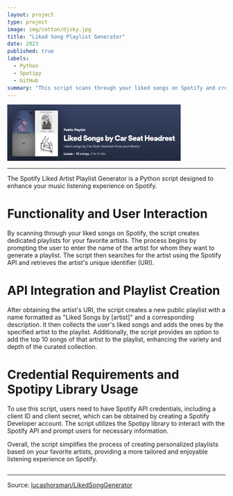 ```yaml
---
layout: project
type: project
image: img/cotton/djsky.jpg
title: "Liked Song Playlist Generator"
date: 2023
published: true
labels:
  - Python
  - Spotipy
  - GitHub
summary: "This script scans through your liked songs on Spotify and creates dedicated playlists for your favorite artists."
---
```

<img width= "400px" src="../img/cotton/likedsongscsh.png" class="img-thumbnail" >

<hr>

The Spotify Liked Artist Playlist Generator is a Python script designed to enhance your music listening experience on Spotify.

# Functionality and User Interaction
By scanning through your liked songs on Spotify, the script creates dedicated playlists for your favorite artists. The process begins by prompting the user to enter the name of the artist for whom they want to generate a playlist. The script then searches for the artist using the Spotify API and retrieves the artist's unique identifier (URI).

# API Integration and Playlist Creation
After obtaining the artist's URI, the script creates a new public playlist with a name formatted as "Liked Songs by [artist]" and a corresponding description. It then collects the user's liked songs and adds the ones by the specified artist to the playlist. Additionally, the script provides an option to add the top 10 songs of that artist to the playlist, enhancing the variety and depth of the curated collection.
# Credential Requirements and Spotipy Library Usage
To use this script, users need to have Spotify API credentials, including a client ID and client secret, which can be obtained by creating a Spotify Developer account. The script utilizes the Spotipy library to interact with the Spotify API and prompt users for necessary information. 

Overall, the script simplifies the process of creating personalized playlists based on your favorite artists, providing a more tailored and enjoyable listening experience on Spotify.
<pre>
</pre>

<hr>

Source: <a href="https://github.com/lucashorsman/Spotify-Liked-Artist-Playlist-Generator"><i class="large github icon "></i>lucashorsman/LikedSongGenerator</a>
